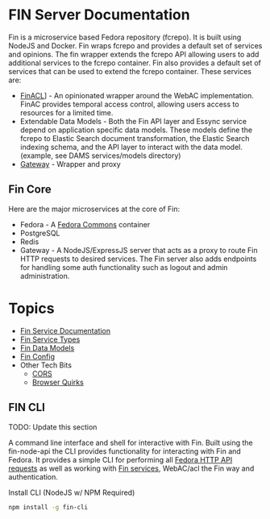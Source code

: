 # FIN Server Documentation

Fin is a microservice based Fedora repository (fcrepo).  It is built using NodeJS and Docker.  Fin wraps fcrepo and provides a default set of services and opinions.  The fin wrapper extends the fcrepo API allowing users to add additional services to the fcrepo container.  Fin also provides a default set of services that can be used to extend the fcrepo container.  These services are:
 - [FinACL](../services/fin-acl)] - An opinionated wrapper around the WebAC implementation.  FinAC provides temporal access control, allowing users access to resources for a limited time.
 - Extendable Data Models - Both the Fin API layer and Essync service depend on application specific data models.  These models define the fcrepo to Elastic Search document transformation, the Elastic Search indexing schema, and the API layer to interact with the data model. (example, see DAMS services/models directory)
 - [Gateway](../services/gateway) - Wrapper and proxy

## Fin Core

Here are the major microservices at the core of Fin:

- Fedora - A [Fedora Commons](https://wiki.duraspace.org/display/FEDORA6x/) container
- PostgreSQL
- Redis
- Gateway - A NodeJS/ExpressJS server that acts as a proxy to route Fin HTTP requests to desired services.  The Fin server also adds endpoints for handling some auth functionality such as logout and admin administration.

# Topics

  - [Fin Service Documentation](./services/README.md)
  - [Fin Service Types](./services-types)
  - [Fin Data Models](./data-models/README.md)
  - [Fin Config](./env-config.md)
  - Other Tech Bits
    - [CORS](./cors.md)
    - [Browser Quirks](./browser-quirks.md)

## FIN CLI

TODO: Update this section

A command line interface and shell for interactive with Fin.  Built using the fin-node-api the CLI provides functionality for interacting with Fin and Fedora.  It provides a simple CLI for performing all [Fedora HTTP API requests](https://wiki.duraspace.org/display/FEDORA4x/RESTful+HTTP+API) as well as working with [Fin services](../services/README.md), WebAC/acl the Fin way and authentication.

Install CLI (NodeJS w/ NPM Required)

```bash
npm install -g fin-cli
```
